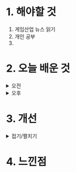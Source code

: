 
# 1. 해야할 것

1. 게임산업 뉴스 읽기 
2. 개인 공부  
3. 



# 2. 오늘 배운 것

<details>
<summary>오전</summary>

### 오늘의 뉴스

■ 볼텍스 게이밍, 블록체인 '크로마'와 전략적 파트너십 체결 
'볼텍스게이밍 (Vortex Gaming)'은 이더리움 레이어2 블록체인 '크로마 (Kroma)'와 전략적 파트너십을 체결했다고 13일 밝혔습니다. 게임 미디어 인벤(INVEN)의 웹3 계열사인 볼텍스게이밍은 콘텐츠 기반의 게임 커뮤니티로니어 프로토콜을 비롯해 마브렉스, 메타보라 싱가폴, 아이오트러스트 등 유명 웹3 업체들과 파트너십을 맺고 있습니다.

■ 시리즈 신작 AFK: 새로운 여정, 사전예약 시작
릴리스 게임즈(LILITH Games)는 자사에서 개발하고, 글로벌 게임 퍼블리셔 파라이트 게임즈(Farlight Games)에서 서비스하는 오픈필드 방치형 RPG 최신작 AFK: 새로운 여정(AFK Journey)의 사전예약 이벤트를 플레이스토어, 앱스토어 등 주요 앱마켓과 공식 홈페이지를 통해 진행한다고 오늘 공식 발표했습니다. 

■ 배그, 배그M, '뉴진스'와 콜라보 진행
크래프톤(대표 김창한)의 PUBG: 배틀그라운드와 배틀그라운드 모바일이 그룹 '뉴진스'와 대규모 컬래버레이션을 진행합니다. 이번 컬래버레이션을 통해 배틀그라운드와 배틀그라운드 모바일 이용자는 배틀그라운드 x 뉴진스 테마의 인게임 콘텐츠와 아이템을 게임 속에서 만나볼 수 있게 됩니다.

■ 서든어택 챔피언십 2024 시즌1 결승, 6월 15일 진행
넥슨의 FPS 게임 '서든어택' 공식 e스포츠 리그 '2024 서든어택 챔피언십 시즌 1'의 결승전이 6월 15일 진행됩니다. 5년 만에 전경기 오프라인으로 개막한 이번 대회는 대회 기간 내내 공식 클랜 간 치열한 경쟁이 이어져왔으며, 결승전은 오는 15일 오후 5시부터 서울 삼성동 프릭업 스튜디오 진행됩니다.

■ 엔씨 프로젝트 BSS, '호연'으로 이름 확정, 하반기 출시 
엔씨소프트가 스위칭 RPG 신작 '호연'의 BI와 티저 사이트를 13일 공개했습니다. 호연은 주인공 '유설'의 가문 '호연문'에서 유래한 단어로 '인연을 지키다'라는 호연문의 정신을 뜻합니다.

■ 윤석열 정부의 게임정책, 생성형 AI 시대에 맞춰야 
윤석열 정부의 지난 3년 게임 정책을 평가하는 포럼이 일간스포츠 주최로 12일 서울 중구 KG타워에서 개최됐습니다. 주최 측은 "게임 이용자 니즈는 점점 까다로워지고, 해외게임사의 진출은 나날이 확장하고 있다"며 "현재 우리 게임산업이 위기지만, 글로벌 시장의 진출로 이어지는 기회가 마련되길 기대한다"라고 바랐습니다.

■ '테일즈 오브 켄제라: 자우', 무료 체험판 공개
EA Originals와 Surgent Studios는 12일 액션 어드벤처 게임 '테일즈 오브 켄제라: 자우'의 무료 체험판을 6월 11일 PlayStation 5, Xbox Series X|S, PC용으로 공개한다고 밝혔습니다. 또한, 데모 공개와 함께 한정된 기간 동안 테일즈 오브 켄제라:자우를 25% 할인된 가격에 판매한하며, 첫 번째 업데이트인 1.1패치가 적용되어 게임플레이 개선 및 버그 수정이 적용됐습니다.
</details>


<details>
<summary>오후</summary>


</details>




# 3. 개선


<details>
<summary>접기/펼치기</summary>


</details>



# 4. 느낀점


